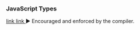 <DIV class="">
<H3><A name="JavaScript_Types" id="JavaScript_Types">JavaScript Types</A></H3>
<SPAN class="link_button" id="link-JavaScript_Types__button" name="link-JavaScript_Types__button"><A class="internal" href="?showone=JavaScript_Types#JavaScript_Types">
          link
</A><A class="external" href="?external=y&amp;showone=JavaScript_Types#JavaScript_Types">
          link
</A></SPAN><SPAN class="showhide_button" onclick="javascript:ShowHideByName('JavaScript_Types')" name="JavaScript_Types__button" id="JavaScript_Types__button">▶</SPAN>
<DIV style="display:inline;" class="">Encouraged and enforced by the compiler.</DIV>
<DIV class=""><DIV class="stylepoint_body" name="JavaScript_Types__body" id="JavaScript_Types__body" style="display: none">
<a name="JsTypes"></a>
<p>When documenting a type in JSDoc, be as specific and accurate as
          possible. The types we support are based on the
<a href="http://www.google.com/url?sa=D&amp;q=http://wiki.ecmascript.org/doku.php?id=spec:spec">
            EcmaScript 4 spec</a>.</p>
<P class="">
<SPAN class="stylepoint_subsection">The JavaScript Type Language</SPAN>
<p>The ES4 proposal contained a language for specifying JavaScript
            types. We use this language in JsDoc to express the types.</p>

<p></p>
<table border="1" style="border-collapse:collapse" cellpadding="4">
            
<tr>
<th>Syntax Name</th>
<th>Syntax</th>
<th>Description</th>
<th style="min-width: 200px">Allows null?</th>
<th>Deprecated Syntaxes</th>
</tr>
            
            
<tr>
<td>Primitive Type</td>
<td>
                  There are 5 primitive types in JavaScript:
<code>{null}</code>,
<code>{undefined}</code>,
<code>{boolean}</code>,
<code>{number}</code>, and
<code>{string}</code>.
</td>
<td>Simply the name of a type.</td>
<td>Only<code>{null}</code>.<br>
                  The other primitive types are not nullable.</td>
<td></td>
</tr>

<tr>
<td>Instance Type</td>
<td>
<code>{Object}</code><br>
                  An instance of Object, or null.<p></p>
<code>{Function}</code><br>
                  An instance of Function, or null.<p></p>
<code>{EventTarget}</code><br>
                  An instance of a constructor that implements the EventTarget
                  interface, or null.
</td>
<td>An instance of a constructor or interface function.<p></p>

                Constructor functions are functions defined with the
<code>@constructor</code> JSDoc tag.
                Interface functions are functions defined with the
<code>@interface</code> JSDoc tag.<p></p>

<p>By default, instance types will accept null, but including the
<code>?</code> is recommended because it is more explicit.
</p>

<p>Whenever possible, avoid using<code>Object</code> in favor
                  of a more specific existing type or a newly defined record
                  type.<br>
                  Also avoid using<code>Function</code> in favor of the
                  more specific<code>function(...): ...</code>.</p>
</td>
<td>Yes.</td>
<td></td>
</tr>

<tr>
<td>Enum Type</td>
<td>
<code>{goog.events.EventType}</code><br>
                  One of the properties of the object literal initializer
                  of<code>goog.events.EventType</code>.
</td>
<td>
<p>An enum must be initialized as an object literal, or as an
                    alias of another enum, annotated with the<code>@enum</code>
                    JSDoc tag. The properties of this literal are the instances
                    of the enum. The syntax of the enum is defined
<a href="#enums">below</a>.</p>
<p>Note that this is one of the few things in our type system
                    that were not in the ES4 spec.</p>
</td>
<td>Depends on the referenced type.<code>@enum {string}</code>
                  or<code>@enum {number}</code> is not nullable by default,
                  while<code>@enum {Object}</code> is.</td>
<td></td>
</tr>

<tr>
<td>Type Application</td>
<td>
<code>{?Array&lt;string&gt;}</code><br>A nullable array of
                  strings.<p></p>
<code>{!Object&lt;string, number&gt;}</code><br>A non-null
                  object in which the keys are strings and the values are
                  numbers.<p></p>
<code>{!goog.structs.Set&lt;!YourType&gt;}</code><br>A non-null
                  Set of non-null instances of YourType.
</td>
<td>Parameterizes a type, by applying a set of type arguments
                  to that type. The idea is analogous to generics in Java. The
                  dot before the<code>&lt;</code> (e.g.
<code>{!Array.&lt;string&gt;}</code>) is optional.
</td>
<td>
                  Depends on the type being parameterized (<code>?Object</code>
                  vs.<code>!Object</code>) and on the type arguments used to
                  parameterize it (<code>?YourType</code> vs.
<code>!YourType</code>,<code>number</code> vs.
<code>?number</code>).
</td>
<td></td>
</tr>

<tr>
<td>Type Union</td>
<td>
<code>{(number|boolean)}</code><br>A number or a boolean.
</td>
<td>Indicates that a value might have type A OR type B.<p></p>

                  The parentheses may be omitted at the top-level
                  expression, but the parentheses should be included in
                  sub-expressions to avoid ambiguity.<br>
<code>{number|boolean}</code><br>
<code>{function(): (number|boolean)}</code>
</td>
<td>Only when any of the types in the union is already
                  nullable.</td>
<td>
<code>{(number,boolean)}</code>,<br>
<code>{(number||boolean)}</code>
</td>
</tr>

<tr>
<td>Nullable type</td>
<td>
<code>{?number}</code><br> A number or null.
</td>
<td>
<p>Shorthand for the union of the null type with any
                    other type. This is just syntactic sugar.</p>
<p>Note that the following are already nullable, and thus
                    prepending<code>?</code> is redundant, but is recommended
                    so that the intent is clear and explicit:
<DIV class=""><PRE>?Object, ?Array, ?Function</PRE></DIV></p>
</td>
<td>Yes.</td>
<td>
<code>{number?}</code>
</td>
</tr>

<tr>
<td>Non-nullable type</td>
<td>
<code>{!Object}</code><br> An Object, but never the
<code>null</code> value.
</td>
<td>
<p>Filters null out of nullable types. Most often used
                    with instance types, which are nullable by default.</p>
<p>Note that the following are already non-nullable, and thus
                    prepending<code>!</code> is redundant:
<DIV class=""><PRE class="badcode">!number, !string, !boolean, !{foo: string}, !function()</PRE></DIV></p>
</td>
<td>No.</td>
<td>
<code>{Object!}</code>
</td>
</tr>

<tr>
<td>Record Type</td>
<td>
<code>{{myNum: number, myObject}}</code>
<br>An anonymous type with the given type members.
</td>
<td>
<p>Indicates that the value has the specified members with the
                    specified types. In this case,<code>myNum</code> with a
                    type<code>number</code> and<code>myObject</code> with any
                    type.</p>
<p>Notice that the braces are part of the type syntax. For
                    example, to denote an<code>Array</code> of objects that
                    have a<code>length</code> property, you might write
<code>Array&lt;{length}&gt;</code>.</p>
</td>
<td>No.</td>
<td></td>
</tr>

<tr>
<td>Function Type</td>
<td>
<code>{function(string, boolean)}</code><br>
                  A function that takes two arguments (a string and a boolean),
                  and has an unknown return value.<br>
</td>
<td>
<p>Specifies a function.</p>
<p>Also note the difference between<code>{function()}</code>
                    and<code>{Function}</code>. The latter is an instance type
                    and is nullable by default.<code>function(...)</code>
                    should be used instead of<code>Function</code> whenever
                    possible because it provides more type information about its
                    parameters and return value.</p>
</td>
<td>No.</td>
<td></td>
</tr>

<tr>
<td>Function Return Type</td>
<td>
<code>{function(): number}</code><br>
                  A function that takes no arguments and returns a number.<br>
</td>
<td>Specifies a function return type.</td>
<td>
<code>function(...)</code> is not nullable. Nullability
                  of the return type is determined by the type itself.</td>
<td></td>
</tr>

<tr>
<td>Function<code>this</code> Type</td>
<td>
<code>{function(this:goog.ui.Menu, string)}</code><br>
                  A function that takes one argument (a string), and executes
                  in the context of a goog.ui.Menu.
</td>
<td>Specifies the context type of a function type.</td>
<td>
<code>function(...)</code> is not nullable.
<code>this</code> can be null.</td>
<td></td>
</tr>

<tr>
<td>Function<code>new</code> Type</td>
<td>
<code>{function(new:goog.ui.Menu, string)}</code><br>
                  A constructor that takes one argument (a string), and
                  creates a new instance of goog.ui.Menu when called
                  with the 'new' keyword.
</td>
<td>Specifies the constructed type of a constructor.</td>
<td>
<code>function(...)</code> is not nullable.</td>
<td></td>
</tr>

<tr>
<td>Variable arguments</td>
<td>
<code>{function(string, ...number): number}</code><br>
                  A function that takes one argument (a string), and then a
                  variable number of arguments that must be numbers.
</td>
<td>Specifies variable arguments to a function.</td>
<td>
<code>function(...)</code> is not nullable. Nullability
                  of the arguments is determined by the type annotation
                  after the<code>...</code>
</td>
<td></td>
</tr>

<tr>
<td>
<a name="var-args-annotation"></a>
                  Variable arguments (in<code>@param</code> annotations)
</td>
<td>
<code>@param {...number} var_args</code><br>
                  A variable number of arguments to an annotated function.
</td>
<td>
                  Specifies that the annotated function accepts a variable
                  number of arguments.
</td>
<td>Determined by the type annotation after the ellipsis.</td>
<td></td>
</tr>

<tr>
<td>Function<a href="#optional">optional arguments</a>
</td>
<td>
<code>{function(?string=, number=)}</code><br>
                  A function that takes one optional, nullable string and one
                  optional number as arguments. The<code>=</code> syntax is
                  only for<code>function</code> type declarations.
</td>
<td>Specifies optional arguments to a function.</td>
<td>
<code>function(...)</code> is not nullable. Nullability of
                  arguments is determined by the unadorned type annotation.
                  See<a href="#optional">nullable vs. optional</a> for more
                  information.</td>
<td></td>
</tr>

<tr>
<td>
<a name="optional-arg-annotation"></a>
                  Function<a href="#optional">optional arguments</a>
                  (in<code>@param</code> annotations)
</td>
<td>
<code>@param {number=} opt_argument</code><br>
                  An optional parameter of type<code>number</code>.
</td>
<td>Specifies that the annotated function accepts an optional
                  argument.</td>
<td>Same as above.</td>
<td></td>
</tr>

<tr>
<td>The ALL type</td>
<td><code>{*}</code></td>
<td>Indicates that the variable can take on any type.</td>
<td>Yes.</td>
<td></td>
</tr>

<tr>
<td>The UNKNOWN type</td>
<td><code>{?}</code></td>
<td>Indicates that the variable can take on any type,
                    and the compiler should not type-check any uses of it.</td>
<td>Yes.</td>
<td></td>
</tr>
            
</table>
</P>
<P class="">
<SPAN class="stylepoint_subsection">Types in JavaScript</SPAN>
<p></p>
<table border="1" style="border-collapse:collapse" cellpadding="4">
            
<tr>
<th>Type Example</th>
<th>Value Examples</th>
<th>Description</th>
</tr>
            
            

<tr>
<td>number</td>
<td>
<DIV class=""><PRE>1
1.0
-5
1e5
Math.PI</PRE></DIV>
</td>
<td></td>
</tr>

<tr>
<td>Number</td>
<td>
<DIV class=""><PRE>new Number(true)</PRE></DIV>
</td>
<td>
<a href="#Wrapper_objects_for_primitive_types">
                    Number object
</a>
</td>
</tr>

<tr>
<td>string</td>
<td>
<DIV class=""><PRE>'Hello'
"World"
String(42)</PRE></DIV>
</td>
<td>
                  String value
</td>
</tr>

<tr>
<td>String</td>
<td>
<DIV class=""><PRE>new String('Hello')
new String(42)</PRE></DIV>
</td>
<td>
<a href="#Wrapper_objects_for_primitive_types">
                    String object
</a>
</td>
</tr>

<tr>
<td>boolean</td>
<td>
<DIV class=""><PRE>true
false
Boolean(0)</PRE></DIV>
</td>
<td>
                  Boolean value
</td>
</tr>

<tr>
<td>Boolean</td>
<td>
<DIV class=""><PRE>new Boolean(true)</PRE></DIV>
</td>
<td>
<a href="#Wrapper_objects_for_primitive_types">
                    Boolean object
</a>
</td>
</tr>

<tr>
<td>RegExp</td>
<td>
<DIV class=""><PRE>new RegExp('hello')
/world/g</PRE></DIV>
</td>
<td>
</td>
</tr>

<tr>
<td>Date</td>
<td>
<DIV class=""><PRE>new Date
new Date()</PRE></DIV>
</td>
<td></td>
</tr>

<tr>
<td>
<span class="internal"><i>preferred:</i><br></span>
                  null
<span class="internal">
<br><br>
<i>deprecated:</i><br>
                    Null
</span>
</td>
<td>
<DIV class=""><PRE>null</PRE></DIV>
</td>
<td></td>
</tr>

<tr>
<td>
<span class="internal"><i>preferred:</i><br></span>
                  undefined
<span class="internal">
<br><br>
<i>deprecated:</i><br>
                    Undefined
</span>
</td>
<td>
<DIV class=""><PRE>undefined</PRE></DIV>
</td>
<td></td>
</tr>

<tr>
<td>void</td>
<td>
<DIV class=""><PRE>function f() {
  return;
}</PRE></DIV>
</td>
<td>No return value</td>
</tr>

<tr>
<td>Array</td>
<td>
<DIV class=""><PRE>['foo', 0.3, null]
[]</PRE></DIV>
</td>
<td>Untyped Array</td>
</tr>

<tr>
<td>Array&lt;number&gt;</td>
<td>
<DIV class=""><PRE>[11, 22, 33]</PRE></DIV>
</td>
<td>
                  An Array of numbers
</td>
</tr>

<tr>
<td>Array&lt;Array&lt;string&gt;&gt;</td>
<td>
<DIV class=""><PRE>[['one', 'two', 'three'], ['foo', 'bar']]</PRE></DIV>
</td>
<td>Array of Arrays of strings</td>
</tr>

<tr>
<td>Object</td>
<td>
<DIV class=""><PRE>{}
{foo: 'abc', bar: 123, baz: null}</PRE></DIV>
</td>
<td></td>
</tr>

<tr>
<td>Object&lt;string&gt;</td>
<td>
<DIV class=""><PRE>{'foo': 'bar'}</PRE></DIV>
</td>
<td>
                  An Object in which the values are strings.
</td>
</tr>

<tr>
<td>Object&lt;number, string&gt;</td>
<td>
<DIV class=""><PRE>var obj = {};
obj[1] = 'bar';</PRE></DIV>
</td>
<td>
                  An Object in which the keys are numbers and the values are
                  strings.<p></p>Note that in JavaScript, the keys are always
                  implicitly converted to strings, so
<code>obj['1'] == obj[1]</code>.
                  So the key will always be a string in for...in loops. But the
                  compiler will verify the type of the key when indexing into
                  the object.
</td>
</tr>

<tr>
<td>Function</td>
<td>
<DIV class=""><PRE>function(x, y) {
  return x * y;
}</PRE></DIV>
</td>
<td>
<a href="#Wrapper_objects_for_primitive_types">
                    Function object
</a>
</td>
</tr>

<tr>
<td>function(number, number): number</td>
<td>
<DIV class=""><PRE>function(x, y) {
  return x * y;
}</PRE></DIV>
</td>
<td>function value</td>
</tr>

<tr>
<td><a name="constructor-tag">SomeClass</a></td>
<td>
<DIV class=""><PRE>/** @constructor */
function SomeClass() {}

new SomeClass();</PRE></DIV>
</td>
<td></td>
</tr>

<tr>
<td>SomeInterface</td>
<td>
<DIV class=""><PRE>/** @interface */
function SomeInterface() {}

SomeInterface.prototype.draw = function() {};</PRE></DIV>
</td>
<td></td>
</tr>

<tr>
<td>SomeRecord</td>
<td>
<DIV class=""><PRE>/** @record */
function SomeInterface() {}

SomeInterface.prototype.draw = function() {};</PRE></DIV>
</td>
<td>
                  Like an interface, but is checked using structural equality
                  only. Any value with matching properties is convertible to the
                  record type.
</td>
</tr>

<tr>
<td>project.MyClass</td>
<td>
<DIV class=""><PRE>/** @constructor */
project.MyClass = function () {}

new project.MyClass()</PRE></DIV>
</td>
<td></td>
</tr>

<tr>
<td>project.MyEnum</td>
<td>
<DIV class=""><PRE>/** @enum {string} */
project.MyEnum = {
  /** The color blue. */
  BLUE: '#0000dd',
  /** The color red. */
  RED: '#dd0000'
};</PRE></DIV>
</td>
<td>
<a name="enums">Enumeration</a><p></p>
                  JSDoc comments on enum values are optional.
</td>
</tr>

<tr>
<td>Element</td>
<td>
<DIV class=""><PRE>document.createElement('div')</PRE></DIV>
</td>
<td>Elements in the DOM.</td>
</tr>

<tr>
<td>Node</td>
<td>
<DIV class=""><PRE>document.body.firstChild</PRE></DIV>
</td>
<td>Nodes in the DOM.</td>
</tr>

<tr>
<td>HTMLInputElement</td>
<td>
<DIV class=""><PRE>htmlDocument.getElementsByTagName('input')[0]</PRE></DIV>
</td>
<td>A specific type of DOM element.</td>
</tr>
            
</table>
</P>

<P class="">
<SPAN class="stylepoint_subsection">Type Casts</SPAN>
<p>In cases where type-checking doesn't accurately infer the type of
            an expression, it is possible to add a type cast comment by adding a
            type annotation comment and enclosing the expression in
            parentheses. The parentheses are required.</p>

<DIV class=""><PRE>/** @type {number} */ (x)</PRE></DIV>
</P>

<P class="">
<SPAN class="stylepoint_subsection">Nullable vs. Optional Parameters and Properties</SPAN>
<a name="optional"></a>
<p>Because JavaScript is a loosely-typed language, it is very
            important to understand the subtle differences between optional,
            nullable, and undefined function parameters and class
            properties.</p>

<p>Instances of classes and interfaces are nullable by default.
          For example, the following declaration</p>

<DIV class=""><PRE>/**
 * Some class, initialized with a value.
 * @param {Object} value Some value.
 * @constructor
 */
function MyClass(value) {
  /**
   * Some value.
   * @private {Object}
   */
  this.myValue_ = value;
}</PRE></DIV>

<p>tells the compiler that the<code>myValue_</code> property holds
            either an Object or null.  If<code>myValue_</code> must never be
            null, it should be declared like this:</p>

<DIV class=""><PRE>/**
 * Some class, initialized with a non-null value.
 * @param {!Object} value Some value.
 * @constructor
 */
function MyClass(value) {
  /**
   * Some value.
   * @private {!Object}
   */
  this.myValue_ = value;
}</PRE></DIV>

<p>This way, if the compiler can determine that somewhere in the code
<code>MyClass</code> is initialized with a null value, it will issue
            a warning.</p>

<div class="internal">
<p>You may see type declarations like these in legacy code:</p>
<DIV class=""><PRE>@type {Object?}
@type {Object|null}</PRE></DIV>
</div>

<p>Optional parameters to functions may be undefined at runtime, so if
          they are assigned to class properties, those properties must be
          declared accordingly:</p>

<DIV class=""><PRE>/**
 * Some class, initialized with an optional value.
 * @param {!Object=} opt_value Some value (optional).
 * @constructor
 */
function MyClass(opt_value) {
  /**
   * Some value.
   * @private {!Object|undefined}
   */
  this.myValue_ = opt_value;
}</PRE></DIV>

<p>This tells the compiler that<code>myValue_</code> may hold an
            Object, or remain undefined.</p>

<p>Note that the optional parameter<code>opt_value</code> is declared
            to be of type<code>{!Object=}</code>, not
<code>{!Object|undefined}</code>.  This is because optional
            parameters may, by definition, be undefined.  While there is no harm
            in explicitly declaring an optional parameter as possibly undefined,
            it is both unnecessary and makes the code harder to read.</p>

<p>Finally, note that being nullable and being optional are orthogonal
            properties.  The following four declarations are all different:</p>

<DIV class=""><PRE>/**
 * Takes four arguments, two of which are nullable, and two of which are
 * optional.
 * @param {!Object} nonNull Mandatory (must not be undefined), must not be null.
 * @param {?Object} mayBeNull Mandatory (must not be undefined), may be null.
 *     ({Object} would mean the same thing, but is not as explicit.)
 * @param {!Object=} opt_nonNull Optional (may be undefined), but if present,
 *     must not be null!
 * @param {?Object=} opt_mayBeNull Optional (may be undefined), may be null.
 *     ({Object=} would mean the same thing, but is not as explicit.)
 */
function strangeButTrue(nonNull, mayBeNull, opt_nonNull, opt_mayBeNull) {
  // ...
};</PRE></DIV>
</P>

<P class="">
<SPAN class="stylepoint_subsection">Typedefs</SPAN>
<a name="Typedefs"></a>
<p>Sometimes types can get complicated. A function that accepts
            content for an Element might look like:</p>

<DIV class=""><PRE>/**
 * @param {string} tagName
 * @param {(string|Element|Text|Array&lt;Element&gt;|Array&lt;Text&gt;)} contents
 * @return {!Element}
 */
goog.createElement = function(tagName, contents) {
  ...
};</PRE></DIV>

<p>You can define commonly used type expressions with a
<code>@typedef</code> tag. For example,</p>

<DIV class=""><PRE>/** @typedef {(string|Element|Text|Array&lt;Element&gt;|Array&lt;Text&gt;)} */
goog.ElementContent;

/**
 * @param {string} tagName
 * @param {goog.ElementContent} contents
 * @return {!Element}
 */
goog.createElement = function(tagName, contents) {
...
};</PRE></DIV>
</P>

<P class="">
<SPAN class="stylepoint_subsection">Template types</SPAN>
<a name="Template_types"></a>
<p>The compiler has limited support for template types. It can only
            infer the type of<code>this</code> inside an anonymous function
            literal from the type of the<code>this</code> argument and whether the
<code>this</code> argument is missing.</p>

<DIV class=""><PRE>/**
 * @param {function(this:T, ...)} fn
 * @param {T} thisObj
 * @param {...*} var_args
 * @template T
 */
goog.bind = function(fn, thisObj, var_args) {
...
};
// Possibly generates a missing property warning.
goog.bind(function() { this.someProperty; }, new SomeClass());
// Generates an undefined this warning.
goog.bind(function() { this.someProperty; });</PRE></DIV>
</P>
</DIV></DIV>
</DIV>
